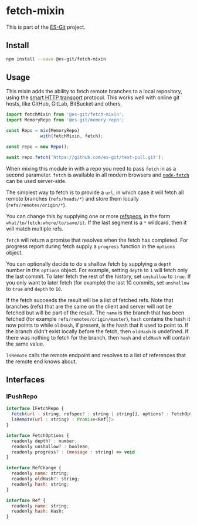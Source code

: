 # fetch-mixin

This is part of the [ES-Git](https://github.com/es-git/es-git) project.

## Install

```bash
npm install --save @es-git/fetch-mixin
```

## Usage

This mixin adds the ability to fetch remote branches to a local repository, using the [smart HTTP transport](https://git-scm.com/blog/2010/03/04/smart-http.html) protocol. This works well with online git hosts, like GitHub, GitLab, BitBucket and others.

```js
import fetchMixin from '@es-git/fetch-mixin';
import MemoryRepo from '@es-git/memory-repo';

const Repo = mix(MemoryRepo)
            .with(fetchMixin, fetch);

const repo = new Repo();

await repo.fetch('https://github.com/es-git/test-pull.git');
```

When mixing this module in with a repo you need to pass `fetch` in as a second parameter. `fetch` is available in all modern browsers and [`node-fetch`](https://www.npmjs.com/package/node-fetch) can be used server-side.

The simplest way to fetch is to provide a `url`, in which case it will fetch all remote branches (`refs/heads/*`) and store them locally (`refs/remotes/origin/*`).

You can change this by supplying one or more [refspecs](https://git-scm.com/book/en/v2/Git-Internals-The-Refspec), in the form `what/to/fetch:where/to/save/it`. If the last segment is a `*` wildcard, then it will match multiple refs.

`fetch` will return a promise that resolves when the fetch has completed. For progress report during fetch supply a `progress` function in the `options` object.

You can optionally decide to do a shallow fetch by supplying a `depth` number in the `options` object. For example, setting `depth` to `1` will fetch only the last commit. To later fetch the rest of the history, set `unshallow` to `true`. If you only want to later fetch (for example) the last 10 commits, set `unshallow` to `true` and `depth` to `10`.

If the fetch succeeds the result will be a list of fetched refs. Note that branches (refs) that are the same on the client and server will not be fetched but will be part of the result. The `name` is the branch that has been fetched (for example `refs/remotes/origin/master`), `hash` contains the hash it now points to while `oldHash`, if present, is the hash that it used to point to. If the branch didn't exist locally before the fetch, then `oldHash` is undefined. If there was nothing to fetch for the branch, then `hash` and `oldHash` will contain the same value.

`lsRemote` calls the remote endpoint and resolves to a list of references that the remote end knows about.

## Interfaces


### IPushRepo

```js
interface IFetchRepo {
  fetch(url : string, refspec? : string | string[], options? : FetchOptions) : Promise<RefChange[]>
  lsRemote(url : string) : Promise<Ref[]>
}

interface FetchOptions {
  readonly depth? : number,
  readonly unshallow? : boolean,
  readonly progress? : (message : string) => void
}

interface RefChange {
  readonly name: string;
  readonly oldHash?: string;
  readonly hash: string;
}

interface Ref {
  readonly name: string;
  readonly hash: Hash;
}
```